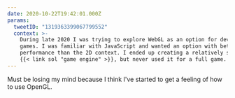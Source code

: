```yaml
---
date: 2020-10-22T19:42:01.000Z
params:
  tweetID: "1319363399067799552"
  context: >-
    During late 2020 I was trying to explore WebGL as an option for developing
    games. I was familiar with JavaScript and wanted an option with better
    performance than the 2D context. I ended up creating a relatively simple
    {{< link sol "game engine" >}}, but never used it for a full game.
---
```


Must be losing my mind because I think I've started to get a feeling of how to
use OpenGL.

